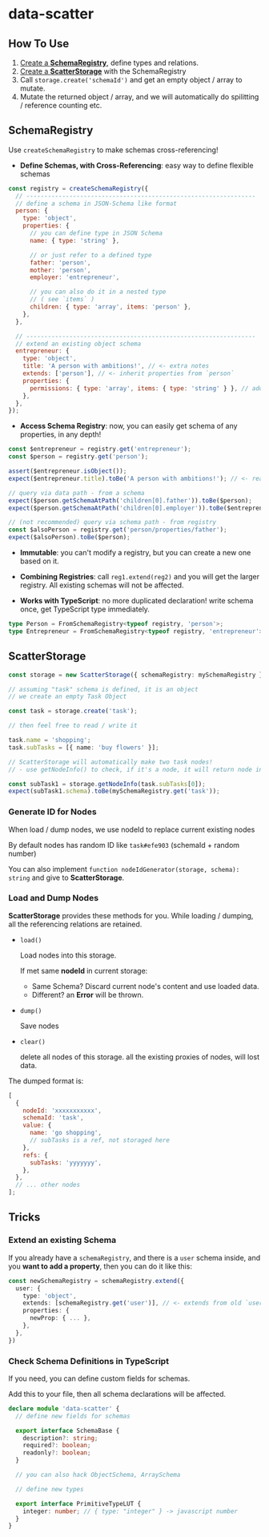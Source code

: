 # data-scatter

## How To Use

1. [Create a **SchemaRegistry**](#SchemaRegistry), define types and relations.
2. [Create a **ScatterStorage**](#ScatterStorage) with the SchemaRegistry
3. Call `storage.create('schemaId')` and get an empty object / array to mutate.
4. Mutate the returned object / array, and we will automatically do spilitting / reference counting etc.

## SchemaRegistry

Use `createSchemaRegistry` to make schemas cross-referencing!

- **Define Schemas, with Cross-Referencing**: easy way to define flexible schemas

```js
const registry = createSchemaRegistry({
  // ----------------------------------------------------------------
  // define a schema in JSON-Schema like format
  person: {
    type: 'object',
    properties: {
      // you can define type in JSON Schema
      name: { type: 'string' },

      // or just refer to a defined type
      father: 'person',
      mother: 'person',
      employer: 'entrepreneur',

      // you can also do it in a nested type
      // ( see `items` )
      children: { type: 'array', items: 'person' },
    },
  },

  // ----------------------------------------------------------------
  // extend an existing object schema
  entrepreneur: {
    type: 'object',
    title: 'A person with ambitions!', // <- extra notes
    extends: ['person'], // <- inherit properties from `person`
    properties: {
      permissions: { type: 'array', items: { type: 'string' } }, // add string[]
    },
  },
});
```

- **Access Schema Registry**: now, you can easily get schema of any properties, in any depth!

```js
const $entrepreneur = registry.get('entrepreneur');
const $person = registry.get('person');

assert($entrepreneur.isObject());
expect($entrepreneur.title).toBe('A person with ambitions!'); // <- read extra notes

// query via data path - from a schema
expect($person.getSchemaAtPath('children[0].father')).toBe($person);
expect($person.getSchemaAtPath('children[0].employer')).toBe($entrepreneur);

// (not recommended) query via schema path - from registry
const $alsoPerson = registry.get('person/properties/father');
expect($alsoPerson).toBe($person);
```

- **Immutable**: you can't modify a registry, but you can create a new one based on it.

- **Combining Registries**: call `reg1.extend(reg2)` and you will get the larger registry. All existing schemas will not be affected.

- **Works with TypeScript**: no more duplicated declaration! write schema once, get TypeScript type immediately.

```ts
type Person = FromSchemaRegistry<typeof registry, 'person'>;
type Entrepreneur = FromSchemaRegistry<typeof registry, 'entrepreneur'>;
```

## ScatterStorage

```ts
const storage = new ScatterStorage({ schemaRegistry: mySchemaRegistry });

// assuming "task" schema is defined, it is an object
// we create an empty Task Object

const task = storage.create('task');

// then feel free to read / write it

task.name = 'shopping';
task.subTasks = [{ name: 'buy flowers' }];

// ScatterStorage will automatically make two task nodes!
// - use getNodeInfo() to check, if it's a node, it will return node info

const subTask1 = storage.getNodeInfo(task.subTasks[0]);
expect(subTask1.schema).toBe(mySchemaRegistry.get('task'));
```

### Generate ID for Nodes

When load / dump nodes, we use nodeId to replace current existing nodes

By default nodes has random ID like `task#efe903` (schemaId + random number)

You can also implement `function nodeIdGenerator(storage, schema): string` and give to **ScatterStorage**.

### Load and Dump Nodes

**ScatterStorage** provides these methods for you. While loading / dumping, all the referencing relations are retained.

- `load()`

  Load nodes into this storage.

  If met same **nodeId** in current storage:

  - Same Schema? Discard current node's content and use loaded data.
  - Different? an **Error** will be thrown.

- `dump()`

  Save nodes

- `clear()`

  delete all nodes of this storage. all the existing proxies of nodes, will lost data.

The dumped format is:

```js
[
  {
    nodeId: 'xxxxxxxxxxx',
    schemaId: 'task',
    value: {
      name: 'go shopping',
      // subTasks is a ref, not storaged here
    },
    refs: {
      subTasks: 'yyyyyyy',
    },
  },
  // ... other nodes
];
```

###

## Tricks

### Extend an existing Schema

If you already have a `schemaRegistry`, and there is a `user` schema inside, and you **want to add a property**,
then you can do it like this:

```ts
const newSchemaRegistry = schemaRegistry.extend({
  user: {
    type: 'object',
    extends: [schemaRegistry.get('user')], // <- extends from old `user` schema, from old registry
    properties: {
      newProp: { ... },
    },
  },
})
```

### Check Schema Definitions in TypeScript

If you need, you can define custom fields for schemas.

Add this to your file, then all schema declarations will be affected.

```ts
declare module 'data-scatter' {
  // define new fields for schemas

  export interface SchemaBase {
    description?: string;
    required?: boolean;
    readonly?: boolean;
  }

  // you can also hack ObjectSchema, ArraySchema

  // define new types

  export interface PrimitiveTypeLUT {
    integer: number; // { type: "integer" } -> javascript number
  }
}
```
